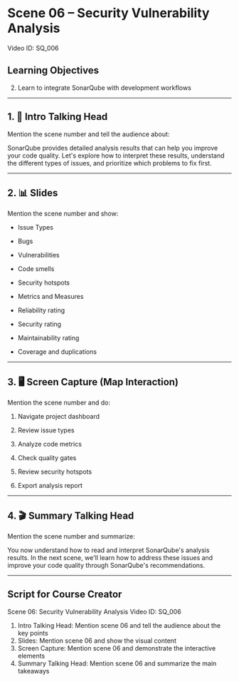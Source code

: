 # Scene 06 – Security Vulnerability Analysis
Video ID: SQ_006

## Learning Objectives
2. Learn to integrate SonarQube with development workflows

---

## 1. 🎥 Intro Talking Head
Mention the scene number and tell the audience about:

SonarQube provides detailed analysis results that can help you improve your code quality. Let's explore how to interpret these results, understand the different types of issues, and prioritize which problems to fix first.

---

## 2. 📊 Slides
Mention the scene number and show:

- Issue Types

- Bugs

- Vulnerabilities

- Code smells

- Security hotspots

- Metrics and Measures

- Reliability rating

- Security rating

- Maintainability rating

- Coverage and duplications

---

## 3. 🖥️ Screen Capture (Map Interaction)
Mention the scene number and do:

1. Navigate project dashboard

2. Review issue types

3. Analyze code metrics

4. Check quality gates

5. Review security hotspots

6. Export analysis report

---

## 4. 🎬 Summary Talking Head
Mention the scene number and summarize:

You now understand how to read and interpret SonarQube's analysis results. In the next scene, we'll learn how to address these issues and improve your code quality through SonarQube's recommendations.

---

## Script for Course Creator
Scene 06: Security Vulnerability Analysis
Video ID: SQ_006

1. Intro Talking Head: Mention scene 06 and tell the audience about the key points
2. Slides: Mention scene 06 and show the visual content
3. Screen Capture: Mention scene 06 and demonstrate the interactive elements
4. Summary Talking Head: Mention scene 06 and summarize the main takeaways
